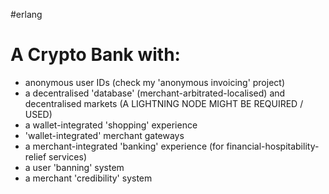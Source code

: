 #erlang
# A Crypto Bank with:
* anonymous user IDs (check my 'anonymous invoicing' project)
* a decentralised 'database' (merchant-arbitrated-localised) and decentralised markets
(A LIGHTNING NODE MIGHT BE REQUIRED / USED)
* a wallet-integrated 'shopping' experience
* 'wallet-integrated' merchant gateways
* a merchant-integrated 'banking' experience (for financial-hospitability-relief services)
* a user 'banning' system
* a merchant 'credibility' system

